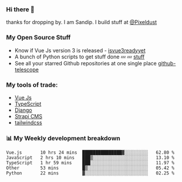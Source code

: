 ### Hi there 👋

thanks for dropping by.
I am Sandip. I build stuff at [@Pixeldust](github.com/pixeldust-in/)

###  **My Open Source Stuff**

 - Know if Vue Js version 3 is released -  [isvue3readyyet](https://github.com/sandiprb/isvue3readyyet)
 - A bunch of Python scripts to get stuff done 💤 💤 [stuff](https://github.com/sandiprb/stuff)
 - See all your starred Github repositories at one single place [github-telescope](https://github.com/sandiprb/github-telescope)



###  **My tools of trade:**
 - [Vue Js](https://github.com/vuejs/vue/)
 - [TypeScript](https://github.com/microsoft/TypeScript)
 - [Django](github.com/django/django)
 - [Strapi CMS](github.com/strapi/strapi)
 - [tailwindcss](https://github.com/tailwindlabs/tailwindcss)


###  📊 **My Weekly development breakdown**
<!--START_SECTION:waka-->
```text
Vue.js       10 hrs 24 mins  ███████████████▓░░░░░░░░░   62.80 % 
JavaScript   2 hrs 10 mins   ███▒░░░░░░░░░░░░░░░░░░░░░   13.10 % 
TypeScript   1 hr 59 mins    ███░░░░░░░░░░░░░░░░░░░░░░   11.97 % 
Other        53 mins         █▒░░░░░░░░░░░░░░░░░░░░░░░   05.42 % 
Python       22 mins         ▓░░░░░░░░░░░░░░░░░░░░░░░░   02.25 % 
```
<!--END_SECTION:waka-->
